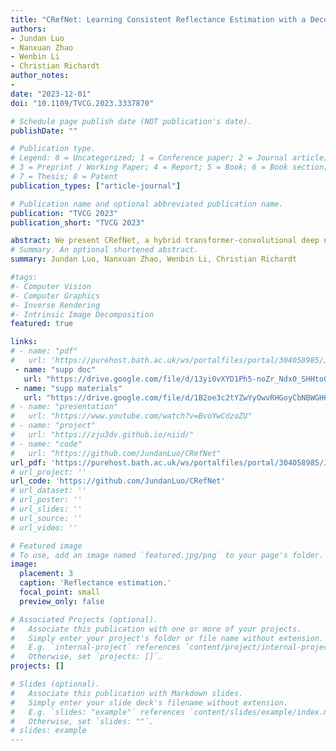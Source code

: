 ```yaml
---
title: "CRefNet: Learning Consistent Reflectance Estimation with a Decoder-sharing Transformer"
authors:
- Jundan Luo
- Nanxuan Zhao
- Wenbin Li
- Christian Richardt
author_notes:
- 
date: "2023-12-01"
doi: "10.1109/TVCG.2023.3337870"

# Schedule page publish date (NOT publication's date).
publishDate: ""

# Publication type.
# Legend: 0 = Uncategorized; 1 = Conference paper; 2 = Journal article;
# 3 = Preprint / Working Paper; 4 = Report; 5 = Book; 6 = Book section;
# 7 = Thesis; 8 = Patent
publication_types: ["article-journal"]

# Publication name and optional abbreviated publication name.
publication: "TVCG 2023"
publication_short: "TVCG 2023"

abstract: We present CRefNet, a hybrid transformer-convolutional deep neural network for consistent reflectance estimation in intrinsic image decomposition. Estimating consistent reflectance is particularly challenging when the same material appears differently due to changes in illumination. Our method achieves enhanced global reflectance consistency via a novel transformer module that converts image features to reflectance features. At the same time, this module also exploits long-range data interactions. We introduce reflectance reconstruction as a novel auxiliary task that shares a common decoder with the reflectance estimation task, and which substantially improves the quality of reconstructed reflectance maps. Finally, we improve local reflectance consistency via a new rectified gradient filter that effectively suppresses small variations in predictions without any overhead at inference time. Our experiments show that our contributions enable CRefNet to predict highly consistent reflectance maps and to outperform the state of the art by 10% WHDR.
# Summary. An optional shortened abstract.
summary: Jundan Luo, Nanxuan Zhao, Wenbin Li, Christian Richardt

#tags:
#- Computer Vision
#- Computer Graphics
#- Inverse Rendering
#- Intrinsic Image Decomposition
featured: true

links:
# - name: "pdf"
#   url: 'https://purehost.bath.ac.uk/ws/portalfiles/portal/304058985/Jundan_s_TVCG_submission.pdf'
 - name: "supp doc"
   url: "https://drive.google.com/file/d/13yi0vXYD1Ph5-noZr_Ndx0_SHHtoQrwq/view?usp=sharing"
 - name: "supp materials"
   url: "https://drive.google.com/file/d/1B2oe3c2tYZwYyOwvRHGoyCbNBWGH6lJb/view?usp=drive_link"
# - name: "presentation"
#   url: "https://www.youtube.com/watch?v=BvoYwCdzoZU"
# - name: "project"
#   url: "https://zju3dv.github.io/niid/"
# - name: "code"
#   url: "https://github.com/JundanLuo/CRefNet"
url_pdf: 'https://purehost.bath.ac.uk/ws/portalfiles/portal/304058985/Jundan_s_TVCG_submission.pdf'
# url_project: ''
url_code: 'https://github.com/JundanLuo/CRefNet'
# url_dataset: ''
# url_poster: ''
# url_slides: ''
# url_source: ''
# url_video: ''

# Featured image
# To use, add an image named `featured.jpg/png` to your page's folder. 
image:
  placement: 3
  caption: 'Reflectance estimation.'
  focal_point: small
  preview_only: false

# Associated Projects (optional).
#   Associate this publication with one or more of your projects.
#   Simply enter your project's folder or file name without extension.
#   E.g. `internal-project` references `content/project/internal-project/index.md`.
#   Otherwise, set `projects: []`.
projects: []

# Slides (optional).
#   Associate this publication with Markdown slides.
#   Simply enter your slide deck's filename without extension.
#   E.g. `slides: "example"` references `content/slides/example/index.md`.
#   Otherwise, set `slides: ""`.
# slides: example
---
```


<!-- {{% callout note %}}
Click the *Cite* button above to demo the feature to enable visitors to import publication metadata into their reference management software.
{{% /callout %}}

{{% callout note %}}
Create your slides in Markdown - click the *Slides* button to check out the example.
{{% /callout %}}

Supplementary notes can be added here, including [code, math, and images](https://wowchemy.com/docs/writing-markdown-latex/). -->

